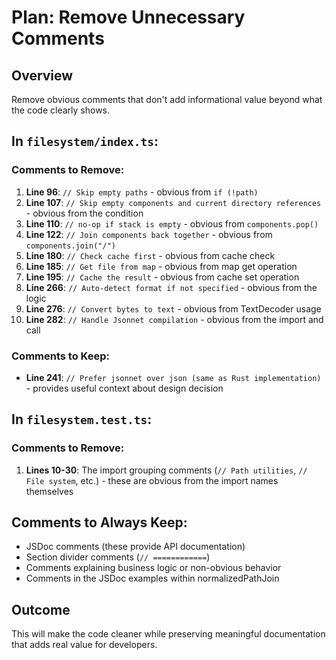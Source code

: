 # Plan: Remove Unnecessary Comments

## Overview
Remove obvious comments that don't add informational value beyond what the code clearly shows.

## In `filesystem/index.ts`:

### Comments to Remove:
1. **Line 96**: `// Skip empty paths` - obvious from `if (!path)`
2. **Line 107**: `// Skip empty components and current directory references` - obvious from the condition
3. **Line 110**: `// no-op if stack is empty` - obvious from `components.pop()`
4. **Line 122**: `// Join components back together` - obvious from `components.join("/")`
5. **Line 180**: `// Check cache first` - obvious from cache check
6. **Line 185**: `// Get file from map` - obvious from map get operation
7. **Line 195**: `// Cache the result` - obvious from cache set operation
8. **Line 266**: `// Auto-detect format if not specified` - obvious from the logic
9. **Line 276**: `// Convert bytes to text` - obvious from TextDecoder usage
10. **Line 282**: `// Handle Jsonnet compilation` - obvious from the import and call

### Comments to Keep:
- **Line 241**: `// Prefer jsonnet over json (same as Rust implementation)` - provides useful context about design decision

## In `filesystem.test.ts`:

### Comments to Remove:
1. **Lines 10-30**: The import grouping comments (`// Path utilities`, `// File system`, etc.) - these are obvious from the import names themselves

## Comments to Always Keep:
- JSDoc comments (these provide API documentation)
- Section divider comments (`// ============`)
- Comments explaining business logic or non-obvious behavior
- Comments in the JSDoc examples within normalizedPathJoin

## Outcome
This will make the code cleaner while preserving meaningful documentation that adds real value for developers.